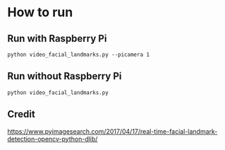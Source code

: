 # How to run

## Run with Raspberry Pi
```
python video_facial_landmarks.py --picamera 1
```
## Run without Raspberry Pi
```
python video_facial_landmarks.py
```
## Credit 
https://www.pyimagesearch.com/2017/04/17/real-time-facial-landmark-detection-opencv-python-dlib/